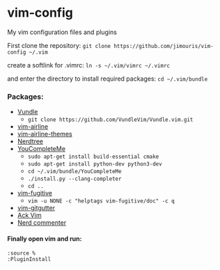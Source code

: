 # vim-config
My vim configuration files and plugins

First clone the repository: `git clone https://github.com/jimouris/vim-config ~/.vim`

create a softlink for .vimrc: `ln -s ~/.vim/vimrc ~/.vimrc`

and enter the directory to install required packages: `cd ~/.vim/bundle`

### Packages:
+ [Vundle][1]
    - `git clone https://github.com/VundleVim/Vundle.vim.git`
+ [vim-airline][2]
+ [vim-airline-themes][3]
+ [Nerdtree][4]
+ [YouCompleteMe][5]
    - `sudo apt-get install build-essential cmake`
    - `sudo apt-get install python-dev python3-dev`
    - `cd ~/.vim/bundle/YouCompleteMe`
    - `./install.py --clang-completer`
    - `cd ..`
+ [vim-fugitive][6]
    - `vim -u NONE -c "helptags vim-fugitive/doc" -c q`
+ [vim-gitgutter][7]
+ [Ack Vim][8]
+ [Nerd commenter][9]

#### Finally open vim and run:
    :source %
    :PluginInstall

[1]: https://github.com/VundleVim/Vundle.vim
[2]: https://github.com/vim-airline/vim-airline
[3]: https://github.com/vim-airline/vim-airline-themes
[4]: https://github.com/scrooloose/nerdtree
[5]: https://github.com/Valloric/YouCompleteMe
[6]: https://github.com/tpope/vim-fugitive
[7]: https://github.com/airblade/vim-gitgutter
[8]: https://github.com/mileszs/ack.vim
[9]: https://github.com/scrooloose/nerdcommenter

